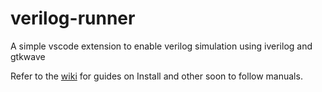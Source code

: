 # verilog-runner
A simple vscode extension to enable verilog simulation using iverilog and gtkwave 

Refer to the [wiki](https://github.com/tridot64/verilog-runner/wiki) for guides on Install and other soon to follow manuals.
